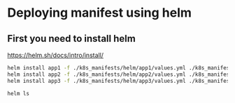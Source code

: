 # Deploying manifest using helm

## First you need to install helm
https://helm.sh/docs/intro/install/

```sh
helm install app1 -f ./k8s_manifests/helm/app1/values.yml ./k8s_manifests/helm/app-helm-chart
helm install app2 -f ./k8s_manifests/helm/app2/values.yml ./k8s_manifests/helm/app-helm-chart
helm install app3 -f ./k8s_manifests/helm/app3/values.yml ./k8s_manifests/helm/app-helm-chart

helm ls
```